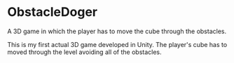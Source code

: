 # ObstacleDoger
A 3D game in which the player has to move the cube through the obstacles.

This is my first actual 3D game developed in Unity.
The player's cube has to moved through the level avoiding all of the obstacles.
